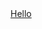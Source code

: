 <!-- TradingView Widget BEGIN -->
<div class="tradingview-widget-container" style="height:1500px;width:100%">
  <div class="tradingview-widget-container__widget" style="height:calc(100% - 100px);width:100%"></div>
  <div class="tradingview-widget-copyright"><a href="https://www.tradingview.com/" rel="noopener nofollow" target="_blank"><span class="blue-text">Hello</span></a></div>
  <script type="text/javascript" src="https://s3.tradingview.com/external-embedding/embed-widget-advanced-chart.js" async>
  {
  "autosize": true,
  "symbol": "NASDAQ:AAPL",
  "interval": "D",
  "timezone": "Etc/UTC",
  "theme": "dark",
  "style": "1",
  "locale": "en",
  "enable_publishing": false,
  "allow_symbol_change": true,
  "calendar": false,
  "support_host": "https://www.tradingview.com"
}
  </script>
</div>
<!-- TradingView Widget END -->
